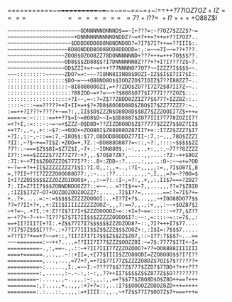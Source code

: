 ===========~~~~=========~=~~~=~==~==~=+~:==++?77IO$Z7OZ+IZ==
==~~~~~~~~~~~~~~~~~~~~~~~~=~~======~~=7?+I??=~+I?++++$O88Z$I
~~~~~~~~~~~~~~~~~~~~~~~~~~+I+$?+I?==~~777I?+~~=??77?I+7O8DZ=
~~~~~~~~~~~~~~~~~~~~~~~ODNNNNNDNNND$==~I+???=:~?7OZ7$ZZZ$?~=
~~~~~~~~~~~~~~~~~~~~~+DNNNNNNNNNNDNDDZ?~=+7++=?++=+??I7OZ?..
~~~~~~~~~~~~~~~~~~~~$DDDD8DD8O8N8NDND8D?=?I7$7I?++==??III$:.
~~~~~~~~~~~~~~~~~~~8D8ONDDD8OO88OD8DDDDD=:,:=~~=7I~~=??+7??.
~~~~~~~~~~~~~~~~~~ZOO8$OZOO8ZZ78DONNNNNND+???+++=+++7O$$$??.
~~~~~~~~~~~~~~~~~~OD8$$$ZD88$$?I7DNNNNNN8Z???+?+I?I????Z$~7.
~~~~~~~~~~~~~~~~~~OD$ZZI+=+~=+++?77NNNNO?7O7?~~IZZZ?I$$$$~~.
~~~:::::::::~~~~~~ZDO?==:~~~?I8NN8IIN88$DOZI~IZ$$I$I7II7$I:.
::::::::::::::::::$8O~=~~+O88ND8O$$IODZZO$7IOIZ$7??I88ZZ7~..
:::::::::::::::::::~8I8O88OOOZI,=+??ZDO$ZO7?I7Z7Z$87II7Z~~..
::::::::::::::::::::?88ZOO~=+?=~~+?$888$O77$I777I???ZOZ$::..
:::::::::::::::::::+?I~~,=~:?=Z$?7Z8DD8ZZIZ77$$777+IZZ8Z::..
::::~:::~==?????++I+II+=+$?+7D8$8OO8D88D$Z8O$I7$ZZ77ZZZ?:~..
:==++?I???+????+~==?:,,II$$O$ZZZN$O88D8D$$8Z7$ZZZOOII7Z$+++=
====~=:~:::::==++??$=I~=8O8$D~~I=$DD8887$ZO77III77778ZOZII7?
=+?+I,:=:::~:~=~=+$ZZZ~O$D8D+??ZIZD8O8D$Z$77777$ZZZ7$$8Z7II$
++?7:,,~,,+::~$?:~+OOO++ZOO88I$Z88888DZ87II7++::I7ZZ$ZZZ7$I7
+?I:,::~,~::==:7,~I8O$$:$77,O8DODD8ODDZ77II~:7,:~,,,78O$ZZZI
?II:,~?$~+==7I$Z:+ZOO=+,7Z.:~DD888D887?=~::,~?:,::::~$$$$$ZZ
?7?::~===$Z$$8I=$Z7Z$I,~7+.:~IDN888$,:~:,,.,+:,,:,~77??8ZZZZ
I7?::===$ZZZZ$77Z77Z77:+?,,.$7O$87Z8?,.....,,....:7Z:~++$8OZ
:7I:+~+7I$$ZOOZZZO$777I??::.8+:ZDD~:?.....:,,,.,:O~:~~=+=?OO
+~?=~+?++II$ZZZZZZZZ7I$I:?I.O,,:,,=..,:?I~,,,,,:=,,?I$O87I,8
=,?7II+??I7ZZZZOOOO88O77:,:~..,:??..:...,.,,~,I,,,=?=~??OO=$
I+I?ZZOI$$$$ZZZOZZOIDOO$+,.,:~=?:.:I~,=?:,.+,,:,II$7===?ZOZ7
7:.II=Z?II7$$$ZONNDNDOOZZ?::=~~...=??I$+=~7,,...,,,??=?$Z8IO
,:IZI$I7Z7~O7+OOZDDZOOZOOZZ7:,...,.7I$I??=,......==:?=?I$?+=
+..?+.....=:~:=$$$$$ZZZZZOOOOI:..+I?7I+?$...,,,~+IOO88DO77$$
??=??II+?+,,+:ZII$IIIIZZZZZZOOZ~,,,?:==7,,.,:+,,,:~~+$OZ87$I
~+?=~,.+?I,:+:Z??I$7I?I+$ZZZOOOOOZ~=::+I=?~==::::::~+77,$Z?7
=~+??+~?~++~?I???$7$7I7II$$$ZZZZZOOOO$I?:~~:,=::::~=::=7$,,:
==+II?III7I+?I:.+Z$$77I7I7$$$$$$ZZZOZOD8?~::,7I?+++I7$77....
??I7$7Z$$$I???~.:+7?I77III$$Z$$ZZZ$$$ZOOZ+:,:I$I=:7$$$7.....
=???I??+==+?~~=+::,?II7Z7I7I7$$$Z$$ZZ$ZO7,::~I77:7$$$7~...==
~~~========:~~++?...,=??III?I77$ZZZ$OOZZ8I:~=7$:7777$I?I+~I=
==========~.,:,==~.,.::~+?II?III77ZZZOZOOO?+??+OO8888IIIIIII
====+======.,..,,.~::+II=,+I77$IIII$ZZO8OODI=ZZO8OOO$$?I?I??
===========,...,...,=77+?,=+?I$77I77Z$ZZZZO8DZ$7OI$7$??????+
==========~:......,I:.=~~I:~????7$$77Z$777$ZZD7$77DD+?+++???
==========:,.....,:~.~.:,:~:,,??++II7$$$$Z$$Z877Z$$O????????
=========~:....,.,~..,,,:~:,,,:,,=+?$$77$Z8O8D$O$Z8O++==?+++
=========:,:....,+..,,,:+7+?=::,..:I7$$OOOOZZODDZ8ZD+++=++++
=========:.:...::,.,,,:=+IIII::,,.,~+7Z$$77I7$OO7Z$7+===+++=
